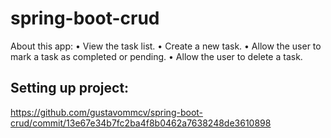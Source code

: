 # spring-boot-crud
About this app:
    • View the task list.
    • Create a new task.
    • Allow the user to mark a task as completed or pending.
    • Allow the user to delete a task.
## Setting up project:
https://github.com/gustavommcv/spring-boot-crud/commit/13e67e34b7fc2ba4f8b0462a7638248de3610898
